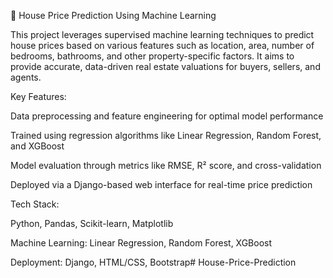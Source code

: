 🏡 House Price Prediction Using Machine Learning


This project leverages supervised machine learning techniques to predict house prices based on various features such as location, area, number of bedrooms, bathrooms, and other property-specific factors. It aims to provide accurate, data-driven real estate valuations for buyers, sellers, and agents.

Key Features:

Data preprocessing and feature engineering for optimal model performance

Trained using regression algorithms like Linear Regression, Random Forest, and XGBoost

Model evaluation through metrics like RMSE, R² score, and cross-validation

Deployed via a Django-based web interface for real-time price prediction

Tech Stack:

Python, Pandas, Scikit-learn, Matplotlib

Machine Learning: Linear Regression, Random Forest, XGBoost

Deployment: Django, HTML/CSS, Bootstrap# House-Price-Prediction
